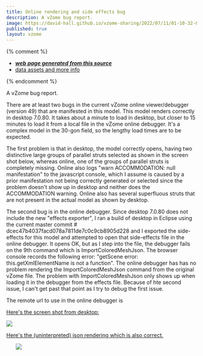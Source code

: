 ```yaml
---
title: Online rendering and side effects bug
description: A vZome bug report.
image: https://david-hall.github.io/vzome-sharing/2022/07/11/01-10-32-Online-rendering-and-side-effects-bug/Online-rendering-and-side-effects-bug.png
published: true
layout: vzome
---
```


{% comment %}
 - [***web page generated from this source***](<https://david-hall.github.io/vzome-sharing/2022/07/11/Online-rendering-and-side-effects-bug-01-10-32.html>)
 - [data assets and more info](<https://github.com/david-hall/vzome-sharing/tree/main/2022/07/11/01-10-32-Online-rendering-and-side-effects-bug/>)
 
{% endcomment %}

A vZome bug report.

There are at least two bugs in the current vZome online viewer/debugger (version 49) that are manifested in this model.
This model renders correctly in desktop 7.0.80. It takes about a minute to load in desktop, but closer to 15 minutes to load it from a local file in the vZome online debugger. It's a complex model in the 30-gon field, so the lengthy load times are to be expected.

The first problem is that in desktop, the model correctly opens, having two distinctive large groups of parallel struts selected as shown in the screen shot below, whereas online, one of the groups of parallel struts is completely missing. Online also logs "warn ACCOMMODATION: null manifestation" to the javascript console, which I assume is caused by a prior manifestation not being correctly generated or selected since the problem doesn't show up in desktop and neither does the ACCOMMODATION warning. Online also has several superfluous struts that are not present in the actual model as shown by desktop.

The second bug is in the online debugger. Since desktop 7.0.80 does not include the new "effects exporter", I ran a build of desktop in Eclipse using the current master commit # dcec47b4037facd078a7811de7c0c9cb8905d228 and I exported the side-effects for this model and attempted to open that side-effects file in the online debugger. It opens OK, but as I step into the file, the debugger fails on the 9th command which is ImportColoredMeshJson. The browser console records the following error: "getScene error: this.getXmlElementName is not a function". The online debugger has has no problem rendering the ImportColoredMeshJson command from the original vZome file. The problem with ImportColoredMeshJson only shows up when loading it in the debugger from the effects file. Because of hte second issue, I can't get past that point as I try to debug the first issue.

The remote url to use in the online debugger is <a href='https://raw.githubusercontent.com/david-hall/vzome-sharing/main/2022/07/11/01-10-32-Online-rendering-and-side-effects-bug/Online-rendering-and-side-effects-bug.vZome'>
 
Here's the screen shot from desktop:

<img src="https://david-hall.github.io/vzome-sharing/2022/07/11/01-10-32-Online-rendering-and-side-effects-bug/Online-rendering-and-side-effects-bug.png" />

Here's the (uninterpreted) json rendering which is also correct.

<vzome-viewer style="width: 87%; height: 60vh; margin: 5%"
       src="https://david-hall.github.io/vzome-sharing/2022/07/11/01-10-32-Online-rendering-and-side-effects-bug/Online-rendering-and-side-effects-bug.vZome" >
  <img src="https://david-hall.github.io/vzome-sharing/2022/07/11/01-10-32-Online-rendering-and-side-effects-bug/Online-rendering-and-side-effects-bug.png" />
</vzome-viewer>

